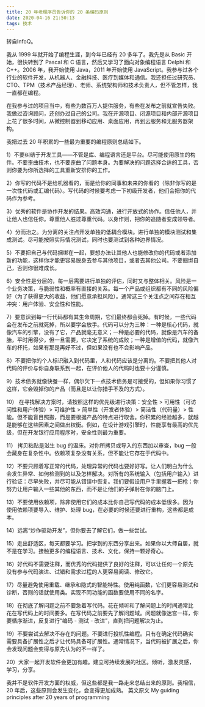 ```yaml
---
title: 20 年老程序员告诉你的 20 条编码原则
date: 2020-04-16 21:50:13
tags: 技术
---
```


转自InfoQ。

我从 1999 年就开始了编程生涯，到今年已经有 20 多年了。我先是从 Basic 开始，很快转到了 Pascal 和 C 语言，然后又学习了面向对象编程语言 Delphi 和 C++。2006 年，我开始使用 Java，2011 年开始使用 JavaScript。我参与过各个行业的软件开发，从机器人、金融科技、医疗到媒体和通信。我还担任过研究员、CTO、TPM（技术产品经理）、老师、系统架构师和技术负责人，但不管怎样，我一直都在编程。

在我参与过的项目当中，有些为数百万人提供服务，有些在发布之前就宣告失败。我做过咨询顾问，还创办过自己的公司。我在开源项目、闭源项目和内部开源项目上花了很多时间，从微控制器到移动应用、桌面应用，再到云服务和无服务器架构。

我把过去 20 年积累的一些最为重要的编程原则总结如下。

1）不要纠结于开发工具——不管是库、编程语言还是平台。尽可能使用原生的构件。不要歪曲技术，也不要歪曲了问题本身。为要解决的问题选择合适的工具，否则你要为你所选择的工具重新安排你的工作。

2）你写的代码不是给机器看的，而是给你的同事和未来的你看的（除非你写的是一次性代码或汇编代码）。写代码的时候要考虑一下初级开发者，他们会把你的代码作为参考。

3）优秀的软件是协作开发的结果。高效沟通，进行开放式的协作。信任他人，并让他人也信任你。尊重他人胜过尊重代码。以身作则，把你的追随者变成领导者。

4）分而治之。为分离的关注点开发单独的低耦合模块。进行单独的模块测试和集成测试。尽可能按照实际情况测试，同时也要测试到各种边界情况。

5）不要把自己与代码捆绑在一起，要想办法让其他人也能修改你的代码或者添加新的功能，这样你才能更容易脱身去参与其他项目，或者去其他公司。不要捆绑自己，否则你很难成长。

6）安全性是分层的，每一层需要进行单独的评估，同时又与整体相关。风险是一个业务决策，与脆弱性和概率有直接的关系。每一个产品或组织都有不同的风险偏好（为了获得更大的收益，他们愿意承担风险）。通常这三个关注点之间存在相互冲突：用户体验、安全性和性能。

7）要意识到每一行代码都有其生命周期，它们最终都会死掉。有时候，一些代码会在发布之前就死掉，所以要学会放手。代码可以分为三种：一种是核心代码，就像汽车的引擎，没有了它，产品就毫无意义；一种是必要的代码，就像是汽车的备胎，平时用得少，但一旦需要，它决定了系统的成败；一种是增值的代码，就像汽车的杯托，如果有那是再好不过，但如果没有也不会影响产品。

8）不要把你的个人标识融入到代码里，人和代码应该是分离的。不要把其他人对代码的评价与你自身联系到一起，在评价他人的代码时也要十分谨慎。

9）技术债务就像快餐一样，偶尔欠下一点技术债务是可接受的，但如果你习惯了这样，它会毁掉你的产品（而且是以让你措手不及的方式）。

10） 在寻找解决方案时，请按照这样的优先级进行决策：安全性 > 可用性（可访问性和用户体验）> 可维护性 > 简单性（开发者体验）> 简洁性（代码量）> 性能。但不能盲目照搬，而是要根据产品的特点进行取舍。你积累的经验越多，就越是能够在这些因素之间做出权衡。例如，在设计游戏引擎时，性能享有最高的优先级，但在开发银行应用程序时，安全性则最为重要。

11） 拷贝粘贴是滋生 bug 的温床。对你所拷贝或导入的东西加以审查，bug 一般会藏身在复杂性中。依赖项复杂没有关系，但不能让它存在于代码中。

12）不要只顾着写正常的代码，处理异常的代码也要好好写。让人们明白为什么会发生异常、如何检测到的以及怎样解决。对所有的系统输入（包括用户输入）进行验证：尽早失败，并尽可能从错误中恢复。我们要假设用户手里握着一把枪：你努力让用户输入一些其他的东西，而不是让他们的子弹射在你的脑门上。

13）不要使用依赖项，除非使用它们的成本比你自己写代码的成本低很多。因为使用依赖项要导入、维护、处理 bug，在必要的时候还要进行重构，这些都是成本。

14）远离“炒作驱动开发”，但你要去了解它们，做一些尝试。

15）走出舒适区，每天都要学习。把学到的东西分享出来。如果你以大师自居，就不是在学习。接触更多的编程语言、技术、文化，保持一颗好奇心。

16）好代码不需要注释，而优秀的代码提供了良好的注释，可以让任何一个原先没有参与代码演进、试错和需求过程的人更容易阅读、修改它。

17）尽量避免使用重载、继承和隐式的智能特性。使用纯函数，它们更容易测试和诊断，否则的话就使用类。实现不同功能的函数要使用不同的名字。

18）在彻底了解问题之前不要急着写代码。花在倾听和了解问题上的时间通常比花在写代码上的时间要多。在写代码之前要先了解问题域。问题就像迷宫一样，你要循序渐进，反复进行“编码 - 测试 - 改进”，直到把问题解决为止。

19）不要尝试去解决不存在的问题。不要进行投机性编程。只有在确定代码确实需要具备扩展性之后才让代码具备可扩展性。通常情况下，当代码被扩展之后，你会发现问题会变得与原先认为的不一样了。

20）大家一起开发软件会更加有趣。建立可持续发展的社区。倾听，激发灵感，学习，分享。

我并不是软件开发方面的权威，但这些都是我一路走来总结出来的原则。我相信，20 年后，这些原则会发生变化，会变得更加成熟。
英文原文 My guiding principles after 20 years of programming
